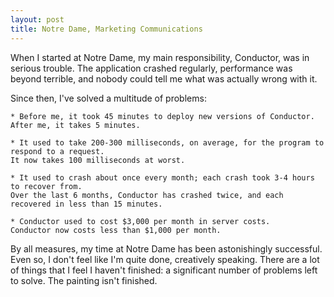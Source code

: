 ```yaml
---
layout: post
title: Notre Dame, Marketing Communications
---
```


When I started at Notre Dame, my main responsibility, Conductor, was in serious trouble. The application crashed regularly, performance was beyond terrible, and nobody could tell me what was actually wrong with it.

Since then, I've solved a multitude of problems:

    * Before me, it took 45 minutes to deploy new versions of Conductor.
    After me, it takes 5 minutes.

    * It used to take 200-300 milliseconds, on average, for the program to respond to a request.
    It now takes 100 milliseconds at worst.

    * It used to crash about once every month; each crash took 3-4 hours to recover from.
    Over the last 6 months, Conductor has crashed twice, and each recovered in less than 15 minutes.

    * Conductor used to cost $3,000 per month in server costs.
    Conductor now costs less than $1,000 per month.

By all measures, my time at Notre Dame has been astonishingly successful. Even so, I don't feel like I'm quite done, creatively speaking. There are a lot of things that I feel I haven't finished: a significant number of problems left to solve. The painting isn't finished.